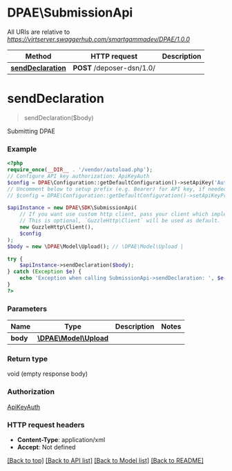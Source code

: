 # DPAE\SubmissionApi

All URIs are relative to *https://virtserver.swaggerhub.com/smartgammadev/DPAE/1.0.0*

Method | HTTP request | Description
------------- | ------------- | -------------
[**sendDeclaration**](SubmissionApi.md#senddeclaration) | **POST** /deposer-dsn/1.0/ | 

# **sendDeclaration**
> sendDeclaration($body)



Submitting DPAE

### Example
```php
<?php
require_once(__DIR__ . '/vendor/autoload.php');
// Configure API key authorization: ApiKeyAuth
$config = DPAE\Configuration::getDefaultConfiguration()->setApiKey('Authorization', 'YOUR_API_KEY');
// Uncomment below to setup prefix (e.g. Bearer) for API key, if needed
// $config = DPAE\Configuration::getDefaultConfiguration()->setApiKeyPrefix('Authorization', 'Bearer');

$apiInstance = new DPAE\SDK\SubmissionApi(
    // If you want use custom http client, pass your client which implements `GuzzleHttp\ClientInterface`.
    // This is optional, `GuzzleHttp\Client` will be used as default.
    new GuzzleHttp\Client(),
    $config
);
$body = new \DPAE\Model\Upload(); // \DPAE\Model\Upload | 

try {
    $apiInstance->sendDeclaration($body);
} catch (Exception $e) {
    echo 'Exception when calling SubmissionApi->sendDeclaration: ', $e->getMessage(), PHP_EOL;
}
?>
```

### Parameters

Name | Type | Description  | Notes
------------- | ------------- | ------------- | -------------
 **body** | [**\DPAE\Model\Upload**](../Model/Upload.md)|  |

### Return type

void (empty response body)

### Authorization

[ApiKeyAuth](../../README.md#ApiKeyAuth)

### HTTP request headers

 - **Content-Type**: application/xml
 - **Accept**: Not defined

[[Back to top]](#) [[Back to API list]](../../README.md#documentation-for-api-endpoints) [[Back to Model list]](../../README.md#documentation-for-models) [[Back to README]](../../README.md)


